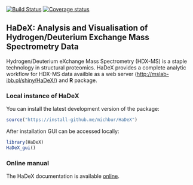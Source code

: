 [![Build Status](https://api.travis-ci.org/michbur/HaDeX.png)](https://travis-ci.org/michbur/HaDeX)
[![Coverage status](https://codecov.io/gh/michbur/hadex/branch/master/graph/badge.svg)](https://codecov.io/github/michbur/hadex?branch=master)

## HaDeX: Analysis and Visualisation of Hydrogen/Deuterium Exchange Mass Spectrometry Data 

Hydrogen/Deuterium eXchange Mass Spectrometry (HDX-MS) is a staple technology in structural proteomics. HaDeX provides a complete analytic workflow for HDX-MS data availble as a web server (http://mslab-ibb.pl/shiny/HaDeX/) and **R** package. 

### Local instance of HaDeX

You can install the latest development version of the package:

```R
source("https://install-github.me/michbur/HaDeX")
```

After installation GUI can be accessed locally:

```R
library(HaDeX)
HaDeX_gui()
```

### Online manual

The HaDeX documentation is available [online](https://michbur.github.io/HaDeX/).
